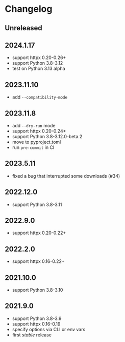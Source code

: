 # Changelog

## Unreleased

## 2024.1.17
* support httpx 0.20-0.26+
* support Python 3.8-3.12
* test on Python 3.13 alpha

## 2023.11.10
* add `--compatibility-mode`

## 2023.11.8
* add `--dry-run` mode
* support httpx 0.20-0.24+
* support Python 3.8-3.12.0-beta.2
* move to pyproject.toml
* run `pre-commit` in CI

## 2023.5.11
* fixed a bug that interrupted some downloads (#34)

## 2022.12.0
* support Python 3.8-3.11

## 2022.9.0
* support httpx 0.20-0.22+

## 2022.2.0
* support httpx 0.16-0.22+

## 2021.10.0
* support Python 3.8-3.10

## 2021.9.0
* support Python 3.8-3.9
* support httpx 0.16-0.19
* specify options via CLI or env vars
* first _stable_ release
